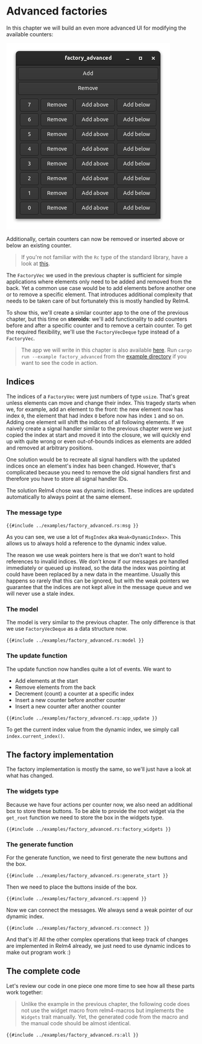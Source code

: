 # Advanced factories

In this chapter we will build an even more advanced UI for modifying the available counters:

![App screenshot dark](img/screenshots/factory-advanced-dark.png)

Additionally, certain counters can now be removed or inserted above or below an existing counter.

> If you're not familiar with the `Rc` type of the standard library, have a look at [this](https://doc.rust-lang.org/std/rc/index.html).

The `FactoryVec` we used in the previous chapter is sufficient for simple applications where elements only need to be added and removed from the back. Yet a common use case would be to add elements before another one or to remove a specific element. That introduces additional complexity that needs to be taken care of but fortunately this is mostly handled by Relm4.

To show this, we'll create a similar counter app to the one of the previous chapter, but this time on **steroids**: we'll add functionality to add counters before and after a specific counter and to remove a certain counter. To get the required flexibility, we'll use the `FactoryVecDeque` type instead of a `FactoryVec`.

> The app we will write in this chapter is also available [here](https://github.com/AaronErhardt/relm4/blob/main/relm4-examples/examples/factory_advanced.rs). Run `cargo run --example factory_advanced` from the [example directory](https://github.com/AaronErhardt/relm4/tree/main/relm4-examples) if you want to see the code in action.

## Indices

The indices of a `FactoryVec` were just numbers of type `usize`. That's great unless elements can move and change their index. This tragedy starts when we, for example, add an element to the front: the new element now has index `0`, the element that had index `0` before now has index `1` and so on. Adding one element will shift the indices of all following elements. If we naively create a signal handler similar to the previous chapter were we just copied the index at start and moved it into the closure, we will quickly end up with quite wrong or even out-of-bounds indices as elements are added and removed at arbitrary positions.

One solution would be to recreate all signal handlers with the updated indices once an element's index has been changed. However, that's complicated because you need to remove the old signal handlers first and therefore you have to store all signal handler IDs.

The solution Relm4 chose was dynamic indices. These indices are updated automatically to always point at the same element.



### The message type

```rust,no_run,noplayground
{{#include ../examples/factory_advanced.rs:msg }}
```

As you can see, we use a lot of `MsgIndex` aka `Weak<DynamicIndex>`. This allows us to always hold a reference to the dynamic index value.

The reason we use weak pointers here is that we don’t want to hold references to invalid indices. We don’t know if our messages are handled immediately or queued up instead, so the data the index was pointing at could have been replaced by a new data in the meantime. Usually this happens so rarely that this can be ignored, but with the weak pointers we guarantee that the indices are not kept alive in the message queue and we will never use a stale index.

### The model

The model is very similar to the previous chapter. The only difference is that we use `FactoryVecDeque` as a data structure now.

```rust,no_run,noplayground
{{#include ../examples/factory_advanced.rs:model }}
```

### The update function

The update function now handles quite a lot of events. We want to

+ Add elements at the start
+ Remove elements from the back
+ Decrement (count) a counter at a specific index
+ Insert a new counter before another counter
+ Insert a new counter after another counter

```rust,no_run,noplayground
{{#include ../examples/factory_advanced.rs:app_update }}
```

To get the current index value from the dynamic index, we simply call `index.current_index()`.

## The factory implementation

The factory implementation is mostly the same, so we'll just have a look at what has changed.

### The widgets type

Because we have four actions per counter now, we also need an additional box to store these buttons.
To be able to provide the root widget via the `get_root` function we need to store the box in the widgets type.

```rust,no_run,noplayground
{{#include ../examples/factory_advanced.rs:factory_widgets }}
```

### The generate function

For the generate function, we need to first generate the new buttons and the box.

```rust,no_run,noplayground
{{#include ../examples/factory_advanced.rs:generate_start }}
```

Then we need to place the buttons inside of the box.

```rust,no_run,noplayground
{{#include ../examples/factory_advanced.rs:append }}
```

Now we can connect the messages. We always send a weak pointer of our dynamic index.

```rust,no_run,noplayground
{{#include ../examples/factory_advanced.rs:connect }}
```

And that's it! All the other complex operations that keep track of changes are implemented in Relm4 already, we just need to use dynamic indices to make out program work :)

## The complete code

Let's review our code in one piece one more time to see how all these parts work together:

> Unlike the example in the previous chapter, the following code does not use the widget macro from relm4-macros but implements the `Widgets` trait manually. Yet, the generated code from the macro and the manual code should be almost identical.

```rust,no_run,noplayground
{{#include ../examples/factory_advanced.rs:all }}
```
